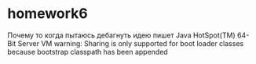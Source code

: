 # homework6
Почему то когда пытаюсь дебагнуть идею пишет 
Java HotSpot(TM) 64-Bit Server VM warning: Sharing is only supported for boot loader classes because bootstrap classpath has been appended
